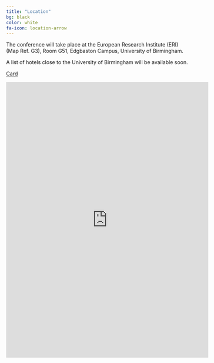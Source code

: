 ```yaml
---
title: "Location"
bg: black
color: white
fa-icon: location-arrow
---
```


The conference will take place at the European Research Institute (ERI) (Map Ref. G3), Room G51, Edgbaston Campus, University of Birmingham.

A list of hotels close to the University of Birmingham will be available soon.


<a class="embedly-card" href="http://www.birmingham.ac.uk/Documents/university/edgbaston-campus-map.pdf">Card</a>
<script async src="//cdn.embedly.com/widgets/platform.js" charset="UTF-8"></script>


<embed src="http://www.birmingham.ac.uk/Documents/university/edgbaston-campus-map.pdf" width="550" height="750"></embed>
